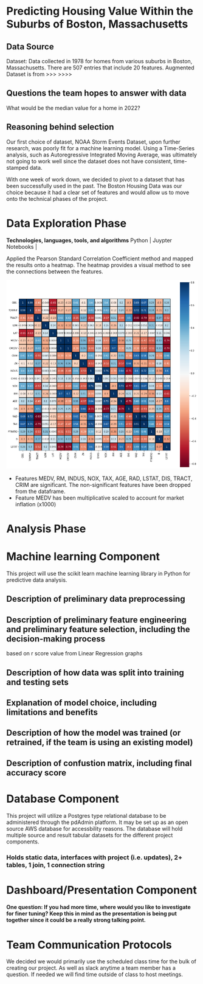 
# Predicting Housing Value Within the Suburbs of Boston, Massachusetts


## Data Source
Dataset: Data collected in 1978 for homes from various suburbs in Boston, Massachusetts. There are 507 entries that include 20 features. Augmented Dataset is from >>> >>>>

## Questions the team hopes to answer with data
What would be the median value for a home in 2022? 

## Reasoning behind selection
Our first choice of dataset, NOAA Storm Events Dataset, upon further research, was poorly fit for a machine learning model. Using a Time-Series analysis, such as Autoregressive Integrated Moving Average, was ultimately not going to work well since the dataset does not have consistent, time-stamped data. 

With one week of work down, we decided to pivot to a dataset that has been successfully used in the past. The Boston Housing Data was our choice because it had a clear set of features and would allow us to move onto the technical phases of the project. 


# Data Exploration Phase
<!-- NOAA Dataset and Time-Series Analysis notes to be added by Chris -->

**Technologies, languages, tools, and algorithms** Python | Juypter Notebooks |

Applied the Pearson Standard Correlation Coefficient method and mapped the results onto a heatmap. The heatmap provides a visual method to see the connections between the features. 

![Standard Correlation Heatmap](Resources/EDA_Heatmap.png) 

- Features MEDV, RM, INDUS, NOX, TAX, AGE, RAD, LSTAT, DIS, TRACT, CRIM are significant. The non-significant features have been dropped from the dataframe. 
- Feature MEDV has been multiplicative scaled to account for market inflation (x1000)



# Analysis Phase




# Machine learning Component
This project will use the scikit learn machine learning library in Python for predictive data analysis.

## Description of preliminary data preprocessing
## Description of preliminary feature engineering and preliminary feature selection, including the decision-making process
based on r score value from Linear Regression
graphs 
## Description of how data was split into training and testing sets
## Explanation of model choice, including limitations and benefits
## Description of how the model was trained (or retrained, if the team is using an existing model)
## Description of confustion matrix, including final accuracy score



# Database Component
This project will utilize a Postgres type relational database  to be administered through the pdAdmin platform. It may be set up as an open source AWS database for accessbility reasons. The database will hold multiple source and result tabular datasets for the different project components. 

### Holds static data, interfaces with project (i.e. updates), 2+ tables, 1 join, 1 connection string


# Dashboard/Presentation Component

#### One question: If you had more time, where would you like to investigate for finer tuning? Keep this in mind as the presentation is being put together since it could be a really strong talking point.

# Team Communication Protocols
We decided we would primarily use the scheduled class time for the bulk of creating our project. As well as slack anytime a team member has a question. If needed we will find time outside of class to host meetings.